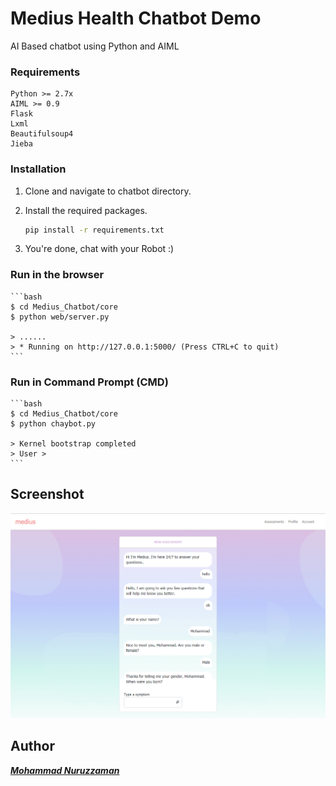 # Medius Health Chatbot Demo 
AI Based chatbot using Python and AIML

### Requirements

    Python >= 2.7x
    AIML >= 0.9
	Flask
	Lxml
	Beautifulsoup4
	Jieba

### Installation

1. Clone and navigate to chatbot directory.

2. Install the required packages.
    ```bash
    pip install -r requirements.txt
    ```
3. You're done, chat with your Robot :)


### Run in the browser 

    ```bash
    $ cd Medius_Chatbot/core
	$ python web/server.py
	
	> ......
	> * Running on http://127.0.0.1:5000/ (Press CTRL+C to quit)
    ```

### Run in Command Prompt (CMD)  

    ```bash
    $ cd Medius_Chatbot/core
	$ python chaybot.py 
	
	> Kernel bootstrap completed
	> User > 
    ```

## Screenshot 
   ![alt tag](https://github.com/nuruzzaman/Medius_Chatbot/blob/master/screenshot/chatbot_screen_1.png)


## Author

***[Mohammad Nuruzzaman](https://github.com/nuruzzaman/)***
